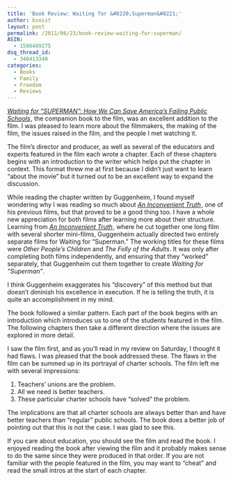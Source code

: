 ```yaml
---
title: 'Book Review: Waiting for &#8220;Superman&#8221;'
author: bsoist
layout: post
permalink: /2011/06/23/book-review-waiting-for-superman/
ASIN:
  - 1586489275
dsq_thread_id:
  - 340413340
categories:
  - Books
  - Family
  - Freedom
  - Reviews
---
```

[*Waiting for &#8220;SUPERMAN&#8221;: How We Can Save America&#8217;s Failing Public Schools*][1]<img src="http://www.assoc-amazon.com/e/ir?t=&l=as2&o=1&a=1586489275&camp=217145&creative=399369" width="1" height="1" border="0" alt="" style="border:none !important; margin:0px !important;" />, the companion book to the film, was an excellent addition to the film. I was pleased to learn more about the filmmakers, the making of the film, the issues raised in the film, and the people I met watching it.

The film&#8217;s director and producer, as well as several of the educators and experts featured in the film each wrote a chapter. Each of these chapters begins with an introduction to the writer which helps put the chapter in context. This format threw me at first because I didn&#8217;t just want to learn &#8220;about the movie&#8221; but it turned out to be an excellent way to expand the discussion.

While reading the chapter written by Guggenheim, I found myself wondering why I was reading so much about [*An Inconvenient Truth*][2]<img src="http://www.assoc-amazon.com/e/ir?t=&l=as2&o=1&a=B000ICL3KG&camp=217145&creative=399369" width="1" height="1" border="0" alt="" style="border:none !important; margin:0px !important;" />, one of his previous films, but that proved to be a good thing too. I have a whole new appreciation for both films after learning more about their structure. Learning from [*An Inconvenient Truth*][2]<img src="http://www.assoc-amazon.com/e/ir?t=&l=as2&o=1&a=B000ICL3KG&camp=217145&creative=399369" width="1" height="1" border="0" alt="" style="border:none !important; margin:0px !important;" />, where he cut together one long film with several shorter mini-films, Guggenheim actually directed two entirely separate films for Waiting for &#8220;Superman.&#8221; The working titles for these films were *Other People&#8217;s Children* and *The Folly of the Adults*. It was only after completing both films independently, and ensuring that they &#8220;worked&#8221; separately, that Guggenheim cut them together to create *Waiting for &#8220;Superman&#8221;*. 

I think Guggenheim exaggerates his &#8220;discovery&#8221; of this method but that doesn&#8217;t diminish his excellence in execution. If he is telling the truth, it is quite an accomplishment in my mind.

The book followed a similar pattern. Each part of the book begins with an introduction which introduces us to one of the students featured in the film. The following chapters then take a different direction where the issues are explored in more detail.

I saw the film first, and as you&#8217;ll read in my review on Saturday, I thought it had flaws. I was pleased that the book addressed these. The flaws in the film can be summed up in its portrayal of charter schools. The film left me with several impressions:

  1. Teachers&#8217; unions are the problem.
  2. All we need is better teachers.
  3. These particular charter schools have &#8220;solved&#8221; the problem.

The implications are that all charter schools are always better than and have better teachers than &#8220;regular&#8221; public schools. The book does a better job of pointing out that this is not the case. I was glad to see this. 

If you care about education, you should see the film and read the book. I enjoyed reading the book after viewing the film and it probably makes sense to do the same since they were produced in that order. If you are not familiar with the people featured in the film, you may want to &#8220;cheat&#8221; and read the small intros at the start of each chapter.

 [1]: http://www.amazon.com/gp/product/1586489275/ref=as_li_ss_tl?ie=UTF8&tag=weifyoasme-20&linkCode=as2&camp=217145&creative=399369&creativeASIN=1586489275
 [2]: http://www.amazon.com/gp/product/B000ICL3KG/ref=as_li_ss_tl?ie=UTF8&tag=weifyoasme-20&linkCode=as2&camp=217145&creative=399369&creativeASIN=B000ICL3KG